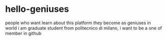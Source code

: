 # hello-geniuses
people who want learn about this platform they become as geniuses in world
i am graduate student from politecnico di milano, i want to be a one of member in github
